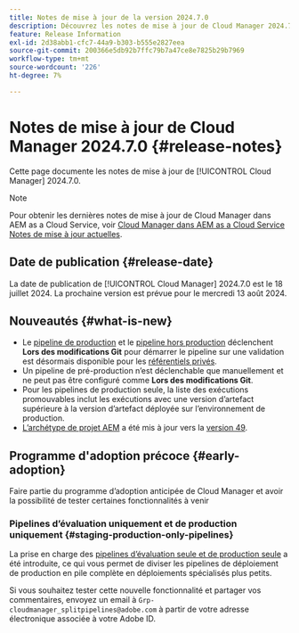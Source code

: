 ```yaml
---
title: Notes de mise à jour de la version 2024.7.0
description: Découvrez les notes de mise à jour de Cloud Manager 2024.7.0.
feature: Release Information
exl-id: 2d38abb1-cfc7-44a9-b303-b555e2827eea
source-git-commit: 200366e5db92b7ffc79b7a47ce8e7825b29b7969
workflow-type: tm+mt
source-wordcount: '226'
ht-degree: 7%

---
```



# Notes de mise à jour de Cloud Manager 2024.7.0 {#release-notes}

Cette page documente les notes de mise à jour de [!UICONTROL Cloud Manager] 2024.7.0.

>[!NOTE]
>
>Pour obtenir les dernières notes de mise à jour de Cloud Manager dans AEM as a Cloud Service, voir [Cloud Manager dans AEM as a Cloud Service Notes de mise à jour actuelles](https://experienceleague.adobe.com/en/docs/experience-manager-cloud-service/content/release-notes/cloud-manager/current).

## Date de publication {#release-date}

La date de publication de [!UICONTROL Cloud Manager] 2024.7.0 est le 18 juillet 2024. La prochaine version est prévue pour le mercredi 13 août 2024.

## Nouveautés {#what-is-new}

* Le [pipeline de production](/help/using/production-pipelines.md#adding-production-pipeline) et le [ pipeline hors production](/help/using/non-production-pipelines.md#adding-non-production-pipeline) déclenchent **Lors des modifications Git** pour démarrer le pipeline sur une validation est désormais disponible pour les [référentiels privés](/help/managing-code/private-repositories.md).
* Un pipeline de pré-production n’est déclenchable que manuellement et ne peut pas être configuré comme **Lors des modifications Git**.
* Pour les pipelines de production seule, la liste des exécutions promouvables inclut les exécutions avec une version d’artefact supérieure à la version d’artefact déployée sur l’environnement de production.
* [L’archétype de projet AEM](https://experienceleague.adobe.com/fr/docs/experience-manager-core-components/using/developing/archetype/overview) a été mis à jour vers la [version 49](https://github.com/adobe/aem-project-archetype/tree/aem-project-archetype-49).

## Programme d&#39;adoption précoce {#early-adoption}

Faire partie du programme d’adoption anticipée de Cloud Manager et avoir la possibilité de tester certaines fonctionnalités à venir

### Pipelines d’évaluation uniquement et de production uniquement {#staging-production-only-pipelines}

La prise en charge des [pipelines d’évaluation seule et de production seule](/help/using/stage-prod-only.md) a été introduite, ce qui vous permet de diviser les pipelines de déploiement de production en pile complète en déploiements spécialisés plus petits.

Si vous souhaitez tester cette nouvelle fonctionnalité et partager vos commentaires, envoyez un email à `Grp-cloudmanager_splitpipelines@adobe.com` à partir de votre adresse électronique associée à votre Adobe ID.

